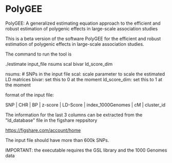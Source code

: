 # PolyGEE
PolyGEE: A generalized estimating equation approach to the efficient and robust estimation of polygenic effects in large-scale association studies


This is a beta version of the software PolyGEE for the efficient and robust estimation of polygenic effects in large-scale association studies.


The command to run the tool is

./estimate input_file nsums scal bivar ld_score_dim

nsums: # SNPs in the input file
scal: scale parameter to scale the estimated LD matrices
bivar: set this to 0 at the moment
ld_score_dim: set this to 1 at the moment

format of the input file:


SNP | CHR | BP | z-score | LD-Score | index_1000Genomes | cM | cluster_id


The information for the last 3 columns can be extracted from the "ld_database" file in the figshare reppsitory

https://figshare.com/account/home

The input file should have more than 600k SNPs.

IMPORTANT: the executable requires the GSL library and the 1000 Genomes data
